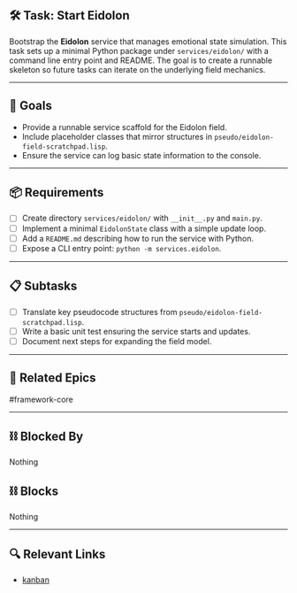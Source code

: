 ## 🛠️ Task: Start Eidolon

Bootstrap the **Eidolon** service that manages emotional state simulation. This
task sets up a minimal Python package under `services/eidolon/` with a command
line entry point and README.  The goal is to create a runnable skeleton so
future tasks can iterate on the underlying field mechanics.

---

## 🎯 Goals

- Provide a runnable service scaffold for the Eidolon field.
- Include placeholder classes that mirror structures in
  `pseudo/eidolon-field-scratchpad.lisp`.
- Ensure the service can log basic state information to the console.

---

## 📦 Requirements
- [ ] Create directory `services/eidolon/` with `__init__.py` and `main.py`.
- [ ] Implement a minimal `EidolonState` class with a simple update loop.
- [ ] Add a `README.md` describing how to run the service with Python.
- [ ] Expose a CLI entry point: `python -m services.eidolon`.

---

## 📋 Subtasks
- [ ] Translate key pseudocode structures from `pseudo/eidolon-field-scratchpad.lisp`.
- [ ] Write a basic unit test ensuring the service starts and updates.
- [ ] Document next steps for expanding the field model.

---

## 🔗 Related Epics

#framework-core

---

## ⛓️ Blocked By

Nothing

## ⛓️ Blocks

Nothing

---

## 🔍 Relevant Links

- [kanban](../boards/kanban.md)

